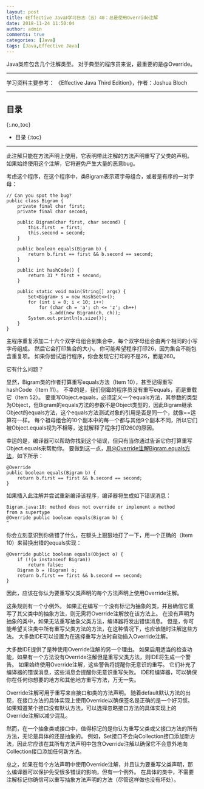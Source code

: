 ```yaml
---
layout: post
title: 《Effective Java》学习日志（五）40：总是使用Override注解
date: 2018-11-24 11:50:04
author: admin
comments: true
categories: [Java]
tags: [Java,Effective Java]
---
```


Java类库包含几个注解类型。
对于典型的程序员来说，最重要的是@Override。

<!-- more -->

---

学习资料主要参考： 《Effective Java Third Edition》，作者：Joshua Bloch

---

## 目录
{:.no_toc}

* 目录
{:toc}

---

此注解只能在方法声明上使用，它表明带此注解的方法声明重写了父类的声明。
如果始终使用这个注解，它将避免产生大量的恶意bug。

考虑这个程序，在这个程序中，类Bigram表示双字母组合，或者是有序的一对字母：

    // Can you spot the bug?
    public class Bigram {
        private final char first;
        private final char second;
    
        public Bigram(char first, char second) {
            this.first  = first;
            this.second = second;
        }
    
        public boolean equals(Bigram b) {
            return b.first == first && b.second == second;
        }
    
        public int hashCode() {
            return 31 * first + second;
        }
    
        public static void main(String[] args) {
            Set<Bigram> s = new HashSet<>();
            for (int i = 0; i < 10; i++)
                for (char ch = 'a'; ch <= 'z'; ch++)
                    s.add(new Bigram(ch, ch));
            System.out.println(s.size());
        }
    }
    
主程序重复添加二十六个双字母组合到集合中，每个双字母组合由两个相同的小写字母组成。 
然后它会打印集合的大小。 
你可能希望程序打印26，因为集合不能包含重复项。 
如果你尝试运行程序，你会发现它打印的不是26，而是260。

它有什么问题？

显然，Bigram类的作者打算重写equals方法（Item 10），甚至记得重写hashCode（Item 11）。 
不幸的是，我们倒霉的程序员没有重写equals，而是重载它（Item 52）。 
要重写Object.equals，必须定义一个equals方法，其参数的类型为Object，但Bigram的equals方法的参数不是Object类型的，因此Bigram继承Object的equals方法，这个equals方法测试对象的引用是否是同一个，就像==运算符一样。 
每个祖母组合的10个副本中的每一个都与其他9个副本不同，所以它们被Object.equals视为不相等，这就解释了程序打印260的原因。

幸运的是，编译器可以帮助你找到这个错误，但只有当你通过告诉它你打算重写Object.equals来帮助你。 
要做到这一点，用@Override注解Bigram.equals方法，如下所示：

    @Override 
    public boolean equals(Bigram b) {
        return b.first == first && b.second == second;
    }
    
如果插入此注解并尝试重新编译该程序，编译器将生成如下错误消息：

    Bigram.java:10: method does not override or implement a method
    from a supertype
    @Override public boolean equals(Bigram b) {
    ^
    
你会立刻意识到你做错了什么，在额头上狠狠地打了一下，用一个正确的（Item 10）来替换出错的equals实现：

    @Override public boolean equals(Object o) {
        if (!(o instanceof Bigram))
            return false;
        Bigram b = (Bigram) o;
        return b.first == first && b.second == second;
    }
    
因此，应该在你认为要重写父类声明的每个方法声明上使用Override注解。 

这条规则有一个小例外。 
如果正在编写一个没有标记为抽象的类，并且确信它重写了其父类中的抽象方法，则无需将Override注解放在该方法上。 
在没有声明为抽象的类中，如果无法重写抽象父类方法，编译器将发出错误消息。 
但是，你可能希望关注类中所有重写父类方法的方法，在这种情况下，也应该随时注解这些方法。 
大多数IDE可以设置为在选择重写方法时自动插入Override注解。

大多数IDE提供了是种使用Override注解的另一个理由。 
如果启用适当的检查功能，如果有一个方法没有Override注解但是重写父类方法，则IDE将生成一个警告。 
如果始终使用Override注解，这些警告将提醒你无意识的重写。 
它们补充了编译器的错误消息，这些消息会提醒你无意识重写失败。 
IDE和编译器，可以确保你在任何你想要的地方和其他地方重写方法，万无一失。

Override注解可用于重写来自接口和类的方法声明。 
随着default默认方法的出现，在接口方法的具体实现上使用Override以确保签名是正确的是一个好习惯。 
如果知道某个接口没有默认方法，可以选择忽略接口方法的具体实现上的Override注解以减少混乱。

然而，在一个抽象类或接口中，值得标记的是你认为重写父类或父接口方法的所有方法，无论是具体的还是抽象的。 
例如，Set接口不会向Collection接口添加新方法，因此它应该在其所有方法声明中包含Override注解以确保它不会意外地向Collection接口添加任何新方法。

总之，如果在每个方法声明中使用Override注解，并且认为要重写父类声明，那么编译器可以保护免受很多错误的影响，但有一个例外。 
在具体的类中，不需要注解标记你确信可以重写抽象方法声明的方法（尽管这样做也没有坏处）。


